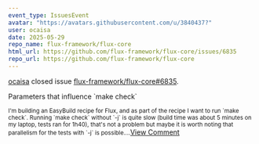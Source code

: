 ```yaml
---
event_type: IssuesEvent
avatar: "https://avatars.githubusercontent.com/u/3840437?"
user: ocaisa
date: 2025-05-29
repo_name: flux-framework/flux-core
html_url: https://github.com/flux-framework/flux-core/issues/6835
repo_url: https://github.com/flux-framework/flux-core
---
```


<a href='https://github.com/ocaisa' target='_blank'>ocaisa</a> closed issue <a href='https://github.com/flux-framework/flux-core/issues/6835' target='_blank'>flux-framework/flux-core#6835</a>.

<p>Parameters that  influence `make check`</p><small>I'm building an EasyBuild recipe for Flux, and as part of the recipe I want to run `make check`. Running `make check` without `-j` is quite slow (build time was about 5 minutes on my laptop, tests ran for 1h40), that's not a problem but maybe it is worth noting that parallelism for the tests with `-j` is possible....</small><a href='https://github.com/flux-framework/flux-core/issues/6835' target='_blank'>View Comment</a>